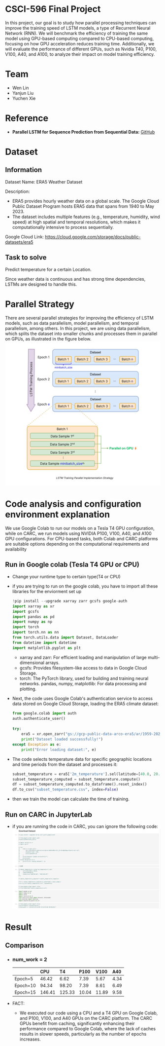 # CSCI-596 Final Project
In this project, our goal is to study how parallel processing techniques can improve the training speed of LSTM models, a type of Recurrent Neural Network (RNN). We will benchmark the efficiency of training the same model using GPU-based computing compared to CPU-based computing, focusing on how GPU acceleration reduces training time. Additionally, we will evaluate the performance of different GPUs, such as Nvidia T40, P100, V100, A40, and A100, to analyze their impact on model training efficiency.

# Team
* Wen Lin
* Yanjun Liu
* Yuchen Xie
  
# Reference

- **Parallel LSTM for Sequence Prediction from Sequential Data:** [GitHub](https://github.com/baobuiquang/ParallelLSTM/tree/main)
  
# Dataset
## Information
Dataset Name: ERA5 Weather Dataset

Description:
* ERA5 provides hourly weather data on a global scale. The Google Cloud Public Dataset Program hosts ERA5 data that spans from 1940 to May 2023.
* The dataset includes multiple features (e.g., temperature, humidity, wind speed) at high spatial and temporal resolutions, which makes it computationally intensive to process sequentially.

Google Cloud Link: https://cloud.google.com/storage/docs/public-datasets/era5
## Task to solve
Predict temperature for a certain Location.

Since weather data is continuous and has strong time dependencies, LSTMs are designed to handle this. 

# Parallel Strategy
There are several parallel strategies for improving the efficiency of LSTM models, such as data parallelism, model parallelism, and temporal parallelism, among others. In this project, we are using data parallelism, which splits the dataset into smaller chunks and processes them in parallel on GPUs, as illustrated in the figure below.
![strategy image](strategy.png)



# Code analysis and configuration environment explanation
We use Google Colab to run our models on a Tesla T4 GPU configuration, while on CARC, we run models using NVIDIA P100, V100, A40, and A100 GPU configurations. For CPU-based tasks, both Colab and CARC platforms are suitable options depending on the computational requirements and availability

## Run in Google colab (Tesla T4 GPU or CPU)
- Change your runtime type to certain type(T4 or CPU)
- if you are trying to run on the google colab, you have to import all these libraries for the enviorment set up
    ```python
    !pip install --upgrade xarray zarr gcsfs google-auth
    import xarray as xr
    import gcsfs
    import pandas as pd
    import numpy as np
    import torch
    import torch.nn as nn
    from torch.utils.data import Dataset, DataLoader
    from datetime import datetime
    import matplotlib.pyplot as plt
    ```
  - xarray and zarr: For efficient loading and manipulation of large multi-dimensional arrays.
  - gcsfs: Provides filesystem-like access to data in Google Cloud Storage.
  - torch: The PyTorch library, used for building and training neural networks.
  pandas, numpy, matplotlib: For data processing and plotting.

- Next, the code uses Google Colab's authentication service to access data stored on Google Cloud Storage, loading the ERA5 climate dataset:
    ```python
    from google.colab import auth
    auth.authenticate_user()

    try:
        era5 = xr.open_zarr("gs://gcp-public-data-arco-era5/ar/1959-2022-full_37-1h-0p25deg-chunk-1.zarr-v2", chunks={'time': 48}, consolidated=True)
        print("Dataset loaded successfully!")
    except Exception as e:
        print("Error loading dataset:", e)
    ```
- The code selects temperature data for specific geographic locations and time periods from the dataset and processes it:
    ```python
    subset_temperature = era5['2m_temperature'].sel(latitude=[40.0, 20.0], longitude=280.0, time=slice("2020-01-01", "2021-06-30"))
    subset_temperature_computed = subset_temperature.compute()
    df = subset_temperature_computed.to_dataframe().reset_index()
    df.to_csv("subset_temperature.csv", index=False)
    ```
- then we train the model can calculate the time of training.

## Run on CARC in JupyterLab
- if you are running the code in CARC, you can ignore the following code:
![alt text](carc_ignore_code.png)

# Result
## Comparison
- ### num_work = 2
  |  | CPU | T4 | P100 | V100 | A40 |
  |-------|-------|-------|-------|-------|-------|
  | Epoch=5 | 46.42 | 6.62 | 7.39 | 5.67 | 4.34 | 
  | Epoch=10 | 94.34 | 98.20 | 7.39 | 8.61 | 6.49 | 
  | Epoch=15 | 146.41 | 125.33 | 10.04 | 11.89 | 9.58 | 

- FACT:
  -  We executed our code using a CPU and a T4 GPU on Google Colab, and P100, V100, and A40 GPUs on the CARC platform. The CARC GPUs benefit from caching, significantly enhancing their performance compared to Google Colab, where the lack of caches results in slower speeds, particularly as the number of epochs increases.
